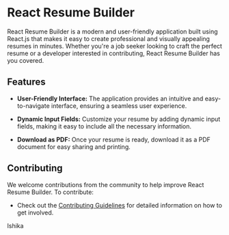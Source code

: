 # React Resume Builder


React Resume Builder is a modern and user-friendly application built using React.js that makes it easy to create professional and visually appealing resumes in minutes. Whether you're a job seeker looking to craft the perfect resume or a developer interested in contributing, React Resume Builder has you covered.

## Features

- **User-Friendly Interface:** The application provides an intuitive and easy-to-navigate interface, ensuring a seamless user experience.

- **Dynamic Input Fields:** Customize your resume by adding dynamic input fields, making it easy to include all the necessary information.

- **Download as PDF:** Once your resume is ready, download it as a PDF document for easy sharing and printing.

## Contributing

We welcome contributions from the community to help improve React Resume Builder. To contribute:

- Check out the [Contributing Guidelines](CONTRIBUTING.md) for detailed information on how to get involved.




Ishika 
